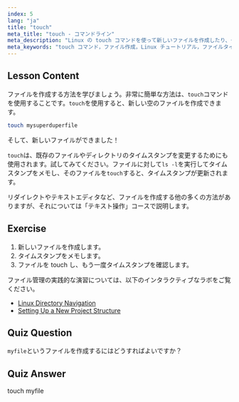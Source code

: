 ```yaml
---
index: 5
lang: "ja"
title: "touch"
meta_title: "touch - コマンドライン"
meta_description: "Linux の touch コマンドを使って新しいファイルを作成したり、タイムスタンプを更新したりする方法を学びましょう。この初心者向けのガイドは、ファイル管理を理解するのに役立ちます。"
meta_keywords: "touch コマンド，ファイル作成，Linux チュートリアル，ファイルタイムスタンプ，初心者向け Linux, Linux ガイド，基本コマンド"
---
```


## Lesson Content

ファイルを作成する方法を学びましょう。非常に簡単な方法は、`touch`コマンドを使用することです。`touch`を使用すると、新しい空のファイルを作成できます。

```bash
touch mysuperduperfile
```

そして、新しいファイルができました！

`touch`は、既存のファイルやディレクトリのタイムスタンプを変更するためにも使用されます。試してみてください。ファイルに対して`ls -l`を実行してタイムスタンプをメモし、そのファイルを`touch`すると、タイムスタンプが更新されます。

リダイレクトやテキストエディタなど、ファイルを作成する他の多くの方法がありますが、それについては「テキスト操作」コースで説明します。

## Exercise

1. 新しいファイルを作成します。
2. タイムスタンプをメモします。
3. ファイルを touch し、もう一度タイムスタンプを確認します。

ファイル管理の実践的な演習については、以下のインタラクティブなラボをご覧ください。

- [Linux Directory Navigation](https://labex.io/ja/labs/linux-directory-navigation-387844)
- [Setting Up a New Project Structure](https://labex.io/ja/labs/linux-setting-up-a-new-project-structure-387859)

## Quiz Question

`myfile`というファイルを作成するにはどうすればよいですか？

## Quiz Answer

touch myfile
